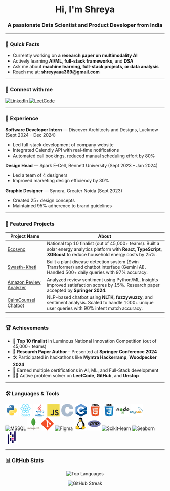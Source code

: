 <h1 align="center">Hi, I'm Shreya</h1>
<h3 align="center">A passionate Data Scientist and Product Developer from India</h3>

---

### 📌 Quick Facts
- Currently working on **a research paper on multimodality AI**
- Actively learning **AI/ML**, **full-stack frameworks**, and **DSA**
- Ask me about **machine learning, full-stack projects, or data analysis**
- Reach me at: **shreyyaaa369@gmail.com**

---

### 🤝 Connect with me
<p align="left">
  <a href="https://www.linkedin.com/in/shreya-singh-35479425a/" target="blank">
    <img src="https://raw.githubusercontent.com/rahuldkjain/github-profile-readme-generator/master/src/images/icons/Social/linked-in-alt.svg" alt="LinkedIn" height="30" width="40" />
  </a>
  <a href="https://leetcode.com/shreyahhh_" target="blank">
    <img src="https://raw.githubusercontent.com/rahuldkjain/github-profile-readme-generator/master/src/images/icons/Social/leet-code.svg" alt="LeetCode" height="30" width="40" />
  </a>
</p>

---

### 💼 Experience

**Software Developer Intern** — Discover Architects and Designs, Lucknow (Sept 2024 – Dec 2024)  
- Led full-stack development of company website  
- Integrated Calendly API with real-time notifications  
- Automated call bookings, reduced manual scheduling effort by 80%  

**Design Head** — Spark E-Cell, Bennett University (Sept 2023 – Jan 2024)  
- Led a team of 4 designers  
- Improved marketing design efficiency by 30%  

**Graphic Designer** — Syncra, Greater Noida (Sept 2023)  
- Created 25+ design concepts  
- Maintained 95% adherence to brand guidelines  

---

### 🚀 Featured Projects

| Project Name | About |
|--------------|-------|
| [Ecosync](https://github.com/shreyahhh/Ecosync-Luminous-Top-10-Project) | National top 10 finalist (out of 45,000+ teams). Built a solar energy analytics platform with **React, TypeScript, XGBoost** to reduce household energy costs by 25%. |
| [Swasth-Kheti](https://github.com/shreyahhh/Swasth-Kheti) | Built a plant disease detection system (Swin Transformer) and chatbot interface (Gemini AI). Handled 500+ daily queries with 97% accuracy. |
| [Amazon Review Analyzer](https://github.com/shreyahhh/AmazonReviewAnalyser) | Analyzed review sentiment using Python/ML. Insights improved satisfaction scores by 15%. Research paper accepted by **Springer 2024**. |
| [CalmCounsel Chatbot](https://github.com/shreyahhh/CalmCounsel-A-Therapy-Chatbot) | NLP-based chatbot using **NLTK, fuzzywuzzy**, and sentiment analysis. Scaled to handle 1000+ unique user queries with 90% intent match accuracy. |

---

### 🏆 Achievements

- 🏅 **Top 10 finalist** in Luminous National Innovation Competition (out of 45,000+ teams)  
- 📄 **Research Paper Author** – Presented at **Springer Conference 2024**  
- 🛠️ Participated in hackathons like **Myntra Hackerramp**, **Woodpecker 2024**  
- 🧠 Earned multiple certifications in AI, ML, and Full-Stack development  
- 👩‍💻 Active problem solver on **LeetCode**, **GitHub**, and **Unstop**

---

### 🛠️ Languages & Tools

<p align="left">
  <img src="https://raw.githubusercontent.com/devicons/devicon/master/icons/python/python-original.svg" alt="Python" width="40" height="40"/>
  <img src="https://raw.githubusercontent.com/devicons/devicon/master/icons/react/react-original-wordmark.svg" alt="React" width="40" height="40"/>
  <img src="https://raw.githubusercontent.com/devicons/devicon/master/icons/java/java-original.svg" alt="Java" width="40" height="40"/>
  <img src="https://raw.githubusercontent.com/devicons/devicon/master/icons/javascript/javascript-original.svg" alt="JavaScript" width="40" height="40"/>
  <img src="https://raw.githubusercontent.com/devicons/devicon/master/icons/c/c-original.svg" alt="C" width="40" height="40"/>
  <img src="https://raw.githubusercontent.com/devicons/devicon/master/icons/cplusplus/cplusplus-original.svg" alt="C++" width="40" height="40"/>
  <img src="https://raw.githubusercontent.com/devicons/devicon/master/icons/html5/html5-original-wordmark.svg" alt="HTML5" width="40" height="40"/>
  <img src="https://raw.githubusercontent.com/devicons/devicon/master/icons/css3/css3-original-wordmark.svg" alt="CSS3" width="40" height="40"/>
  <img src="https://raw.githubusercontent.com/devicons/devicon/master/icons/nodejs/nodejs-original-wordmark.svg" alt="Node.js" width="40" height="40"/>
  <img src="https://raw.githubusercontent.com/devicons/devicon/master/icons/mysql/mysql-original-wordmark.svg" alt="MySQL" width="40" height="40"/>
  <img src="https://www.svgrepo.com/show/303229/microsoft-sql-server-logo.svg" alt="MSSQL" width="40" height="40"/>
  <img src="https://raw.githubusercontent.com/devicons/devicon/master/icons/mongodb/mongodb-original-wordmark.svg" alt="MongoDB" width="40" height="40"/>
  <img src="https://raw.githubusercontent.com/devicons/devicon/master/icons/git/git-original.svg" alt="Git" width="40" height="40"/>
  <img src="https://www.vectorlogo.zone/logos/figma/figma-icon.svg" alt="Figma" width="40" height="40"/>
  <img src="https://raw.githubusercontent.com/devicons/devicon/master/icons/linux/linux-original.svg" alt="Linux" width="40" height="40"/>
  <img src="https://raw.githubusercontent.com/devicons/devicon/master/icons/php/php-original.svg" alt="PHP" width="40" height="40"/>
  <img src="https://upload.wikimedia.org/wikipedia/commons/0/05/Scikit_learn_logo_small.svg" alt="Scikit-learn" width="40" height="40"/>
  <img src="https://seaborn.pydata.org/_images/logo-mark-lightbg.svg" alt="Seaborn" width="40" height="40"/>
  <img src="https://raw.githubusercontent.com/devicons/devicon/master/icons/pandas/pandas-original.svg" alt="Pandas" width="40" height="40"/>
</p>

---

### 📊 GitHub Stats


<p align="center">
  <img src="https://github-readme-stats.vercel.app/api/top-langs?username=shreyahhh&show_icons=true&locale=en&layout=compact" alt="Top Languages" />
</p>

<p align="center">
  <img src="https://github-readme-streak-stats.herokuapp.com/?user=shreyahhh&" alt="GitHub Streak" />
</p>
